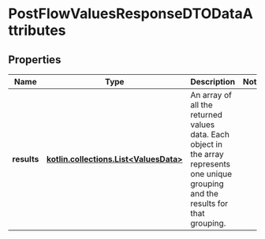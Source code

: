 
# PostFlowValuesResponseDTODataAttributes

## Properties
| Name | Type | Description | Notes |
| ------------ | ------------- | ------------- | ------------- |
| **results** | [**kotlin.collections.List&lt;ValuesData&gt;**](ValuesData.md) | An array of all the returned values data. Each object in the array represents one unique grouping and the results for that grouping. |  |



